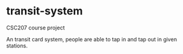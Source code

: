 # transit-system

CSC207 course project

An transit card system, people are able to tap in and tap out in given stations.
